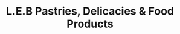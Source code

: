 ---
title: "L.E.B Pastries, Delicacies & Food Products"
url: /makilala/l-e-b-pastries-delicacies-und-food-products/
shop: Süßwaren
---